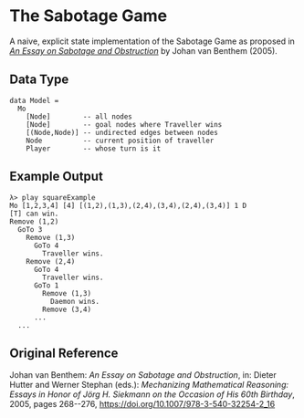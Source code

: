 # The Sabotage Game

A naive, explicit state implementation of the Sabotage Game as proposed in
[*An Essay on Sabotage and Obstruction*](https://doi.org/10.1007/978-3-540-32254-2_16)
by Johan van Benthem (2005).

## Data Type

```.haskell
data Model =
  Mo
    [Node]        -- all nodes
    [Node]        -- goal nodes where Traveller wins
    [(Node,Node)] -- undirected edges between nodes
    Node          -- current position of traveller
    Player        -- whose turn is it
```

## Example Output

```
λ> play squareExample
Mo [1,2,3,4] [4] [(1,2),(1,3),(2,4),(3,4),(2,4),(3,4)] 1 D
[T] can win.
Remove (1,2)
  GoTo 3
    Remove (1,3)
      GoTo 4
        Traveller wins.
    Remove (2,4)
      GoTo 4
        Traveller wins.
      GoTo 1
        Remove (1,3)
          Daemon wins.
        Remove (3,4)
      ...
  ...
```


## Original Reference

Johan van Benthem: *An Essay on Sabotage and Obstruction*, in: Dieter Hutter and
Werner Stephan (eds.):  *Mechanizing Mathematical Reasoning: Essays in Honor of
Jörg H. Siekmann on the Occasion of His 60th Birthday*, 2005, pages 268--276,
https://doi.org/10.1007/978-3-540-32254-2_16

